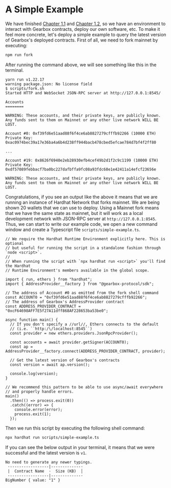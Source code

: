 # A Simple Example

We have finished [Chapter 1.1](./initialize-hardhat) and [Chapter 1.2](./gearbox-sdk), so we have an environment to interact with Gearbox contracts, deploy our own software, etc. To make it feel more concrete, let's deploy a simple example to query the latest version of Gearbox's deployed contracts. First of all, we need to fork mainnet by executing:

```bash npm2yarn
npm run fork
```

After running the command above, we will see something like this in the terminal.

```
yarn run v1.22.17
warning package.json: No license field
$ scripts/fork.sh                                                   
Started HTTP and WebSocket JSON-RPC server at http://127.0.0.1:8545/                                                                        

Accounts       
========       
                                                                      
WARNING: These accounts, and their private keys, are publicly known.
Any funds sent to them on Mainnet or any other live network WILL BE LOST.
                                                                      
Account #0: 0xf39fd6e51aad88f6f4ce6ab8827279cfffb92266 (10000 ETH)
Private Key: 0xac0974bec39a17e36ba4a6b4d238ff944bacb478cbed5efcae784d7bf4f2ff80

...

Account #19: 0x8626f6940e2eb28930efb4cef49b2d1f2c9c1199 (10000 ETH)
Private Key: 0xdf57089febbacf7ba0bc227dafbffa9fc08a93fdc68e1e42411a14efcf23656e

WARNING: These accounts, and their private keys, are publicly known.
Any funds sent to them on Mainnet or any other live network WILL BE LOST.

```

Congratulations, if you see an output like the above it means that we are running an instance of Hardhat Network that forks mainnet.
We are being shown 20 wallets that we can use to deploy. Using a Mainnet fork means that we have the same state as mainnet, but it will work as a local development network with JSON-RPC server at `http://127.0.0.1:8545`. Thus, we can start to write our example code, we open a new command window and create a Typescript file `scripts/simple-example.ts`.

```tsx title="scripts/simple-example.ts"
// We require the Hardhat Runtime Environment explicitly here. This is optional
// but useful for running the script in a standalone fashion through `node <script>`.
//
// When running the script with `npx hardhat run <script>` you'll find the Hardhat
// Runtime Environment's members available in the global scope.

import { run, ethers } from "hardhat";
import { AddressProvider__factory } from "@gearbox-protocol/sdk";

// The address of Account #0 as emitted from the fork shell command
const ACCOUNT0 = "0xf39fd6e51aad88f6f4ce6ab8827279cfffb92266";
// The address of Gearbox's AddressProvider contract
const ADDRESS_PROVIDER_CONTRACT = "0xcF64698AFF7E5f27A11dff868AF228653ba53be0";

async function main() {
  // If you don't specify a //url//, Ethers connects to the default 
  // (i.e. ``http:/\/localhost:8545``)
  const provider = new ethers.providers.JsonRpcProvider(); 

  const accounts = await provider.getSigner(ACCOUNT0);
  const ap = AddressProvider__factory.connect(ADDRESS_PROVIDER_CONTRACT, provider);

  // Get the latest version of Gearbox's contracts
  const version = await ap.version();

  console.log(version);
}

// We recommend this pattern to be able to use async/await everywhere
// and properly handle errors.
main()
  .then(() => process.exit(0))
  .catch((error) => {
    console.error(error);
    process.exit(1);
  });  
```

Then we run this script by executing the following shell command:

```bash
npx hardhat run scripts/simple-example.ts
```

If you can see the below output in your terminal, it means that we were successful and the latest version is `v1`.

```
No need to generate any newer typings.
 ·-----------------|-------------·
 |  Contract Name  ·  Size (KB)  │
 ·-----------------|-------------·
BigNumber { value: "1" }
```
